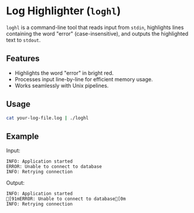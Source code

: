 # Log Highlighter (`loghl`)

`loghl` is a command-line tool that reads input from `stdin`, highlights lines containing the word "error" (case-insensitive), and outputs the highlighted text to `stdout`.

## Features

- Highlights the word "error" in bright red.
- Processes input line-by-line for efficient memory usage.
- Works seamlessly with Unix pipelines.

## Usage

```bash
cat your-log-file.log | ./loghl
```

## Example

Input:

```log
INFO: Application started
ERROR: Unable to connect to database
INFO: Retrying connection
```

Output:

```log
INFO: Application started
[91mERROR: Unable to connect to database[0m
INFO: Retrying connection
```
